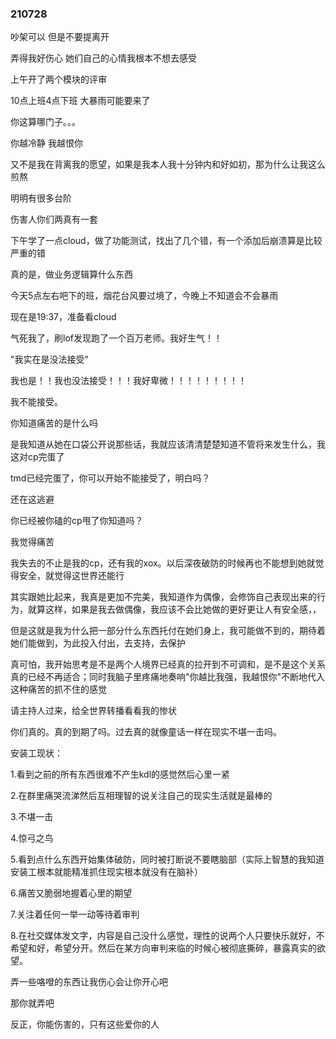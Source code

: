 ### 210728

吵架可以 但是不要提离开

弄得我好伤心 她们自己的心情我根本不想去感受



上午开了两个模块的评审

10点上班4点下班 大暴雨可能要来了



你这算哪门子。。。

你越冷静 我越恨你

又不是我在背离我的愿望，如果是我本人我十分钟内和好如初，那为什么让我这么煎熬

明明有很多台阶

伤害人你们两真有一套



下午学了一点cloud，做了功能测试，找出了几个错，有一个添加后崩溃算是比较严重的错

真的是，做业务逻辑算什么东西



今天5点左右吧下的班，烟花台风要过境了，今晚上不知道会不会暴雨

现在是19:37，准备看cloud

气死我了，刷lof发现跑了一个百万老师。我好生气！！

"我实在是没法接受"

我也是！！我也没法接受！！！我好卑微！！！！！！！！！

我不能接受。



你知道痛苦的是什么吗 

是我知道从她在口袋公开说那些话，我就应该清清楚楚知道不管将来发生什么，我这对cp完蛋了

tmd已经完蛋了，你可以开始不能接受了，明白吗？

还在这逃避

你已经被你磕的cp甩了你知道吗？



我觉得痛苦

我失去的不止是我的cp，还有我的xox。以后深夜破防的时候再也不能想到她就觉得安全，就觉得这世界还能行

其实跟她比起来，我真是更加不完美，我知道作为偶像，会修饰自己表现出来的行为，就算这样，如果是我去做偶像，我应该不会比她做的更好更让人有安全感，，

但是这就是我为什么把一部分什么东西托付在她们身上，我可能做不到的，期待着她们能做到，为此投入付出，去支持，去保护

真可怕，我开始思考是不是两个人境界已经真的拉开到不可调和，是不是这个关系真的已经不再适合；同时我脑子里疼痛地奏响"你越比我强，我越恨你"不断地代入这种痛苦的抓不住的感觉

请主持人过来，给全世界转播看看我的惨状

你们真的。真的到期了吗。过去真的就像童话一样在现实不堪一击吗。



安装工现状：

1.看到之前的所有东西很难不产生kdl的感觉然后心里一紧

2.在群里痛哭流涕然后互相理智的说关注自己的现实生活就是最棒的

3.不堪一击

4.惊弓之鸟

5.看到点什么东西开始集体破防，同时被打断说不要瞎脑部（实际上智慧的我知道安装工根本就能精准抓住现实根本就没有在脑补）

6.痛苦又脆弱地握着心里的期望

7.关注着任何一举一动等待着审判

8.在社交媒体发文字，内容是自己没什么感觉，理性的说两个人只要快乐就好，不希望和好，希望分开。然后在某方向审判来临的时候心被彻底撕碎，暴露真实的欲望。



弄一些咯噔的东西让我伤心会让你开心吧

那你就弄吧

反正，你能伤害的，只有这些爱你的人




























